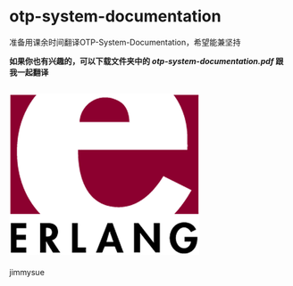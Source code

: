 # otp-system-documentation

准备用课余时间翻译OTP-System-Documentation，希望能兼坚持

**如果你也有兴趣的，可以下载文件夹中的 *otp-system-documentation.pdf* 跟我一起翻译**

![Alt Erlang Logo](./images/Erlang_logo.png)
----------

jimmysue


